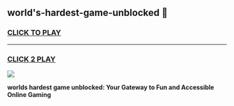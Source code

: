 
## world's-hardest-game-unblocked 👋
<h3>
<a href="https://premium.freeplayer.one?title=world's-hardest-game-unblocked&ref=14F">CLICK TO PLAY</a></h3>
<hr>

<h3>
<a href="https://premium.freeplayer.one?title=world's-hardest-game-unblocked&ref=14F">CLICK 2 PLAY</a>
  
</h3>

<a href="https://premium.freeplayer.one?title=world's-hardest-game-unblocked&ref=12F/"><img src="https://clearcache.store/games.png"></a>


**worlds hardest game unblocked: Your Gateway to Fun and Accessible Online Gaming**
